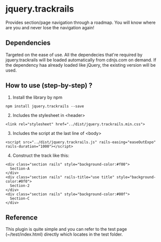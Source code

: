 # jquery.trackrails
Provides section/page navigation through a roadmap. You will know where are you and never lose the navigation again!

## Dependencies
Targeted on the ease of use. All the dependecies that're required by jquery.trackrails will be loaded automatically from cdnjs.com on demand. If the dependency haa already loaded like jQuery, the existing version will be used.

## How to use (step-by-step) ?
1) Install the library by npm
```
npm install jquery.trackrails --save
```

2) Includes the stylesheet in &lt;header&gt;
```  
<link rel="stylesheet" href="../dist/jquery.trackrails.min.css">
```

3) Includes the script at the last line of &lt;body&gt;
```
<script src="../dist/jquery.trackrails.js" rails-easing="easeOutExpo" rails-duration="1000"></script>
```  

4) Construct the track like this:
```
<div class="section rails" style="background-color:#f00">
  Section-A
</div>
<div class="section rails" rails-title="use title" style="background-color:#0f0">
  Section-2
</div>
<div class="section rails" style="background-color:#00f">
  Section-C
</div>
```

## Reference
This plugin is quite simple and you can refer to the test page (~/test/index.html) directly which locates in the test folder.
